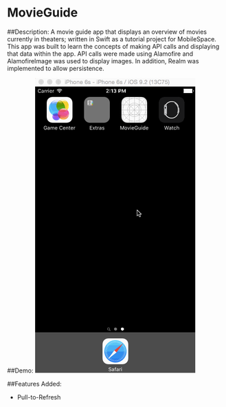 # MovieGuide

##Description:
A movie guide app that displays an overview of movies currently in theaters; written in Swift as a tutorial project for MobileSpace. This app was built to learn the concepts of making API calls and displaying that data within the app. API calls were made using Alamofire and AlamofireImage was used to display images. In addition, Realm was implemented to allow persistence.

##Demo:
![](MoveGuide.gif)

##Features Added:
- Pull-to-Refresh

